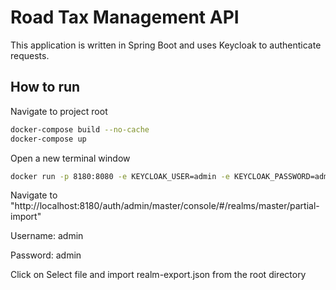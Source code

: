 

# Road Tax Management API

This application is written in Spring Boot and uses Keycloak to authenticate requests. 

## How to run

Navigate to project root 

```bash
docker-compose build --no-cache
docker-compose up
```

Open a new terminal window
```bash
docker run -p 8180:8080 -e KEYCLOAK_USER=admin -e KEYCLOAK_PASSWORD=admin quay.io/keycloak/keycloak:13.0.0
```

Navigate to "http://localhost:8180/auth/admin/master/console/#/realms/master/partial-import"

Username: admin

Password: admin

Click on Select file and import realm-export.json from the root directory

